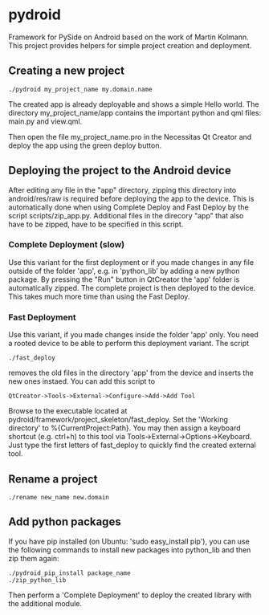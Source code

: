 pydroid
=======

Framework for PySide on Android based on the work of Martin Kolmann.
This project provides helpers for simple project creation and deployment.

Creating a new project
----------------------
    ./pydroid my_project_name my.domain.name

The created app is already deployable and shows a simple Hello world. The directory my_project_name/app contains the important python and qml files: main.py and view.qml.

Then open the file my_project_name.pro in the Necessitas Qt Creator and deploy the app using the green deploy button.

Deploying the project to the Android device
-------------------------------------------
After editing any file in the "app" directory, zipping this directory into android/res/raw is required before deploying the app to the device. This is automatically done when using Complete Deploy and Fast Deploy by the script scripts/zip_app.py. Additional files in the direcory "app" that also have to be zipped, have to be specified in this script.

### Complete Deployment (slow)
Use this variant for the first deployment or if you made changes in any file outside of the folder 'app', e.g. in 'python_lib' by adding a new python package.
By pressing the "Run" button in QtCreator the 'app' folder is automatically zipped. The complete project is then deployed to the device. This takes much more time than using the Fast Deploy.

### Fast Deployment
Use this variant, if you made changes inside the folder 'app' only. You need a rooted device to be able to perform this deployment variant.
The script

    ./fast_deploy

removes the old files in the directory 'app' from the device and inserts the new ones instaed. You can add this script to

    QtCreator->Tools->External->Configure->Add->Add Tool

Browse to the executable located at pydroid/framework/project_skeleton/fast_deploy. Set the 'Working directory' to %{CurrentProject:Path}. You may then assign a keyboard shortcut (e.g. ctrl+h) to this tool via Tools->External->Options->Keyboard. Just type the first letters of fast_deploy to quickly find the created external tool.

Rename a project
----------------
    ./rename new_name new.domain


Add python packages
-------------------
If you have pip installed (on Ubuntu: 'sudo easy_install pip'), you can use the following commands to install new packages into python_lib and then zip them again:

    ./pydroid_pip_install package_name
    ./zip_python_lib

Then perform a 'Complete Deployment' to deploy the created library with the additional module.